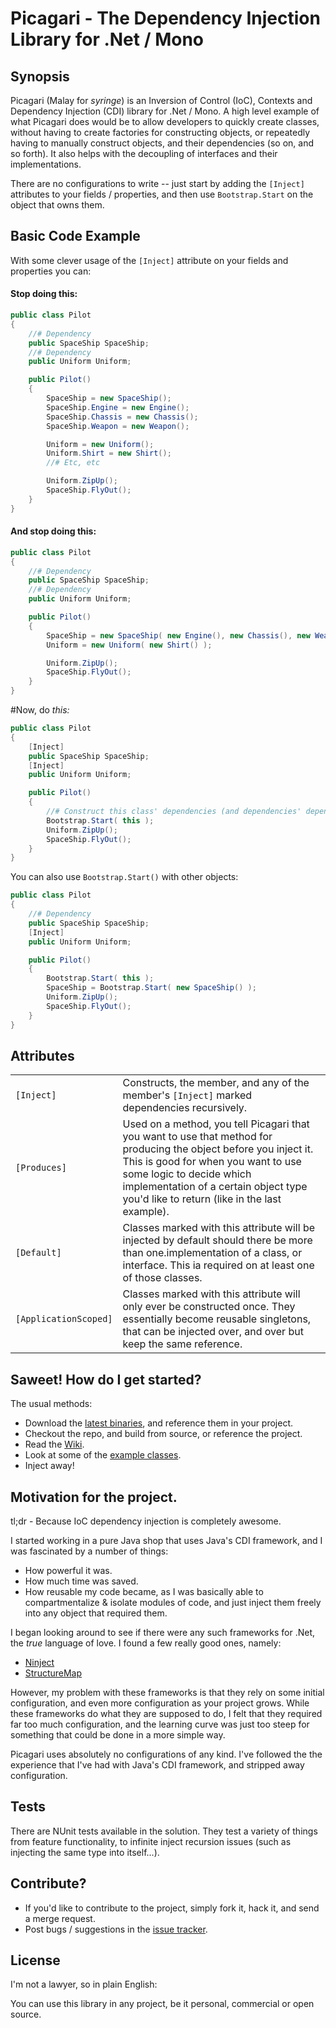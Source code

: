 Picagari - The Dependency Injection Library for .Net / Mono
=
## Synopsis

Picagari (Malay for _syringe_) is an Inversion of Control (IoC), Contexts and Dependency Injection (CDI) library for .Net / Mono.
A high level example of what Picagari does would be to allow developers to quickly create classes, without having to create factories for constructing objects, or repeatedly having to manually construct objects, and their dependencies (so on, and so forth). It also helps with the decoupling of interfaces and their implementations.

There are no configurations to write -- just start by adding the `[Inject]` attributes to your fields / properties, and then use `Bootstrap.Start` on the object that owns them.

## Basic Code Example
With some clever usage of the `[Inject]` attribute on your fields and properties you can:
#### Stop doing this:
```C#
public class Pilot
{
	//# Dependency
    public SpaceShip SpaceShip;
	//# Dependency
    public Uniform Uniform;

    public Pilot()
    {
	    SpaceShip = new SpaceShip();
	    SpaceShip.Engine = new Engine();
	    SpaceShip.Chassis = new Chassis();
	    SpaceShip.Weapon = new Weapon();

		Uniform = new Uniform();
	    Uniform.Shirt = new Shirt();
		//# Etc, etc

	    Uniform.ZipUp();
	    SpaceShip.FlyOut();
    }
}
```

#### And stop doing this:
```C#
public class Pilot
{
	//# Dependency
    public SpaceShip SpaceShip;
	//# Dependency
    public Uniform Uniform;

    public Pilot()
    {
	    SpaceShip = new SpaceShip( new Engine(), new Chassis(), new Weapon() );
	    Uniform = new Uniform( new Shirt() );

	    Uniform.ZipUp();
	    SpaceShip.FlyOut();
    }
}
```

#Now, do _this:_
```C#
public class Pilot
{
	[Inject]
    public SpaceShip SpaceShip;
	[Inject]
    public Uniform Uniform;

    public Pilot()
    {
        //# Construct this class' dependencies (and dependencies' dependencies recursively)
        Bootstrap.Start( this );
	    Uniform.ZipUp();
	    SpaceShip.FlyOut();
    }
}
```

You can also use `Bootstrap.Start()` with other objects:
```C#
public class Pilot
{
	//# Dependency
    public SpaceShip SpaceShip;
	[Inject]
    public Uniform Uniform;

    public Pilot()
    {
	    Bootstrap.Start( this );
	    SpaceShip = Bootstrap.Start( new SpaceShip() );
	    Uniform.ZipUp();
	    SpaceShip.FlyOut();
    }
}
```
## Attributes

|                       	|                                                                                                                                                                                                                                                                               	|
|-----------------------	|-------------------------------------------------------------------------------------------------------------------------------------------------------------------------------------------------------------------------------------------------------------------------------	|
| `[Inject]`            	| Constructs, the member, and any of the member's `[Inject]` marked dependencies recursively.                                                                                                                                                                                   	|
| `[Produces]`          	| Used on a method, you tell Picagari that you want to use that method for producing the object before you inject it. This is good for when you want to use some logic to decide which implementation of a certain object type you'd like to return (like in the last example). 	|
| `[Default]`           	| Classes marked with this attribute will be injected by default should there be more than one.implementation of a class, or interface. This ia required on at least one of those classes.                                                                                      	|
| `[ApplicationScoped]` 	| Classes marked with this attribute will only ever be constructed once. They essentially become reusable singletons, that can be injected over, and over but keep the same reference.                                                                                          	|

## Saweet! How do I get started?
The usual methods:
* Download the [latest binaries](https://github.com/XaeroDegreaz/picagari/releases), and reference them in your project.
* Checkout the repo, and build from source, or reference the project.
* Read the [Wiki](https://github.com/XaeroDegreaz/picagari/wiki).
* Look at some of the [example classes](https://github.com/XaeroDegreaz/picagari/tree/master/Picagari.Examples).
* Inject away!

## Motivation for the project.

tl;dr - Because IoC dependency injection is completely awesome.

I started working in a pure Java shop that uses Java's CDI framework, and I was fascinated by a number of things:
* How powerful it was.
* How much time was saved.
* How reusable my code became, as I was basically able to compartmentalize & isolate modules of code, and just inject them freely into any object that required them.

I began looking around to see if there were any such frameworks for .Net, the _true_ language of love. I found a few really good ones, namely:
* [Ninject](http://www.ninject.org/)
* [StructureMap](http://structuremap.github.io/structuremap/)

However, my problem with these frameworks is that they rely on some initial configuration, and even more configuration as your project grows. While these frameworks do what they are supposed to do, I felt that they required far too much configuration, and the learning curve was just too steep for something that could be done in a more simple way.

Picagari uses absolutely no configurations of any kind. I've followed the the experience that I've had with Java's CDI framework, and stripped away configuration.

## Tests

There are NUnit tests available in the solution. They test a variety of things from feature functionality, to infinite inject recursion issues (such as injecting the same type into itself...).

## Contribute?

* If you'd like to contribute to the project, simply fork it, hack it, and send a merge request.
* Post bugs / suggestions in the [issue tracker](https://github.com/XaeroDegreaz/picagari/issues).

## License

I'm not a lawyer, so in plain English:

You can use this library in any project, be it personal, commercial or open source.

